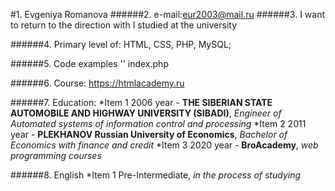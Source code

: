 #1.  Evgeniya Romanova
######2. e-mail:eur2003@mail.ru
######3. I want to return to the direction with I studied at the university

######4. Primary level of: HTML, CSS, PHP, MySQL;



######5. Code examples
'<addr>'
index.php
<?php
	header ("Content-Type: text/html; charset=utf-8");
	mysql_connect('localhost','root','');
	mysql_select_db('home');
	if($_GET['page']=='add_news'){
		include ('templates/add_news.tpl');
			if (isset ($_POST['add'])){
				$title = mysql_real_escape_string($_POST['title']);
				$autor = mysql_real_escape_string($_POST['autor']);
				mysql_query("INSERT INTO news(id, title, autor) VALUES(NULL, '$title', '$autor')");
			}
		
	}
	if($_GET['page']=='news'){
		$list=array();
		$res=mysql_query ("SELECT * FROM news");
		while($row=mysql_fetch_assoc($res)) {
			$list[]=$row;
			
		}
		include ('templates/view_news.tpl');
	}	
	if($_GET['page']=='add_fruits'){
		include ('templates/add_fruits.tpl');
			if (isset ($_POST['add'])){
				$name = mysql_real_escape_string($_POST['name']);
				$price = mysql_real_escape_string($_POST['price']);
				mysql_query("INSERT INTO fruits(id, name, price) VALUES(NULL, '$name', '$price')");
			}
		
	}
	if($_GET['page']=='view_fruits'){
		$list=array();
		$res=mysql_query ("SELECT * FROM fruits");
		while($row=mysql_fetch_assoc($res)) {
			$list[]=$row;
			
		}
		include ('templates/view_fruits.tpl');
	}	
?>
######6. Course: https://htmlacademy.ru

######7. Education:
*Item 1 2006 year - **THE SIBERIAN STATE AUTOMOBILE AND HIGHWAY UNIVERSITY (SIBADI)**, *Engineer of Automated systems of information control and processing*
*Item 2 2011 year - **PLEKHANOV Russian University of Economics**, *Bachelor of Economics  with finance and credit​*
*Item 3 2020 year - **BroAcademy**, *web programming courses*

######8. English
*Item 1 Pre-Intermediate, *in the process of studying*


